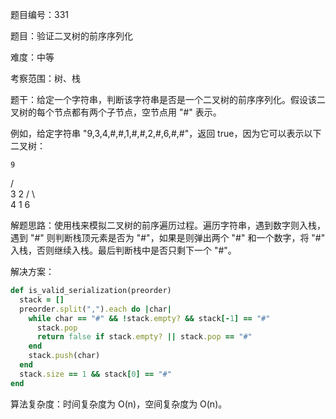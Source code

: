 题目编号：331

题目：验证二叉树的前序序列化

难度：中等

考察范围：树、栈

题干：给定一个字符串，判断该字符串是否是一个二叉树的前序序列化。假设该二叉树的每个节点都有两个子节点，空节点用 "#" 表示。

例如，给定字符串 "9,3,4,#,#,1,#,#,2,#,6,#,#"，返回 true，因为它可以表示以下二叉树：

    9
   / \
  3   2
 / \   \
4   1   6

解题思路：使用栈来模拟二叉树的前序遍历过程。遍历字符串，遇到数字则入栈，遇到 "#" 则判断栈顶元素是否为 "#"，如果是则弹出两个 "#" 和一个数字，将 "#" 入栈，否则继续入栈。最后判断栈中是否只剩下一个 "#"。

解决方案：

```ruby
def is_valid_serialization(preorder)
  stack = []
  preorder.split(",").each do |char|
    while char == "#" && !stack.empty? && stack[-1] == "#"
      stack.pop
      return false if stack.empty? || stack.pop == "#"
    end
    stack.push(char)
  end
  stack.size == 1 && stack[0] == "#"
end
```

算法复杂度：时间复杂度为 O(n)，空间复杂度为 O(n)。